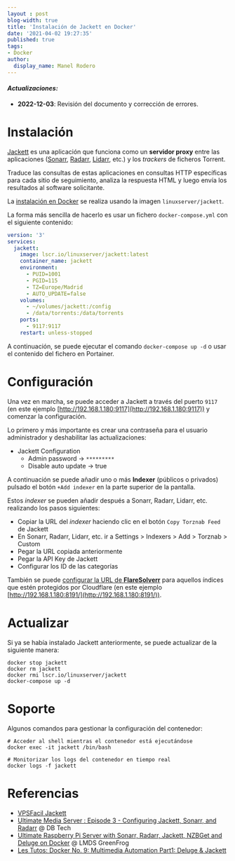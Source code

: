 ```yaml
---
layout : post
blog-width: true
title: 'Instalación de Jackett en Docker'
date: '2021-04-02 19:27:35'
published: true
tags:
- Docker
author:
  display_name: Manel Rodero
---
```


#### _**Actualizaciones**:_

* **2022-12-03**: Revisión del documento y corrección de errores.

# Instalación

[Jackett](https://github.com/Jackett/Jackett) es una aplicación que funciona como un **servidor proxy** entre las aplicaciones ([Sonarr](https://sonarr.tv/), [Radarr](https://radarr.video/), [Lidarr](https://lidarr.audio/), etc.) y los _trackers_ de ficheros Torrent.

Traduce las consultas de estas aplicaciones en consultas HTTP específicas para cada sitio de seguimiento, analiza la respuesta HTML y luego envía los resultados al software solicitante.

La [instalación en Docker](https://hub.docker.com/r/linuxserver/jackett/) se realiza usando la imagen `linuxserver/jackett`.

La forma más sencilla de hacerlo es usar un fichero `docker-compose.yml` con el siguiente contenido:

```yaml
version: '3'
services:
  jackett:
    image: lscr.io/linuxserver/jackett:latest
    container_name: jackett
    environment:
      - PUID=1001
      - PGID=115
      - TZ=Europe/Madrid
      - AUTO_UPDATE=false
    volumes:
      - ~/volumes/jackett:/config
      - /data/torrents:/data/torrents
    ports:
      - 9117:9117
    restart: unless-stopped
```

A continuación, se puede ejecutar el comando `docker-compose up -d` o usar el contenido del fichero en Portainer.

# Configuración

Una vez en marcha, se puede acceder a Jackett a través del puerto `9117` (en este ejemplo [http://192.168.1.180:9117](http://192.168.1.180:9117)) y comenzar la configuración.

Lo primero y más importante es crear una contraseña para el usuario administrador y deshabilitar las actualizaciones:

* Jackett Configuration
  * Admin password &rarr; `*********`
  * Disable auto update &rarr; true

A continuación se puede añadir uno o más **Indexer** (públicos o privados) pulsado el botón `+Add indexer` en la parte superior de la pantalla.

Estos _indexer_ se pueden añadir después a Sonarr, Radarr, Lidarr, etc. realizando los pasos siguientes:

* Copiar la URL del _indexer_ haciendo clic en el botón `Copy Torznab Feed` de Jackett
* En Sonarr, Radarr, Lidarr, etc. ir a Settings > Indexers > Add > Torznab > Custom
* Pegar la URL copiada anteriormente
* Pegar la API Key de Jackett
* Configurar los ID de las categorías

También se puede [configurar la URL de **FlareSolverr**](https://github.com/Jackett/Jackett#configuring-flaresolverr) para aquellos índices que estén protegidos por Cloudflare (en este ejemplo [http://192.168.1.180:8191/](http://192.168.1.180:8191/)).

# Actualizar

Si ya se había instalado Jackett anteriormente, se puede actualizar de la siguiente manera:

```
docker stop jackett
docker rm jackett
docker rmi lscr.io/linuxserver/jackett
docker-compose up -d
```

# Soporte

Algunos comandos para gestionar la configuración del contenedor:

```
# Acceder al shell mientras el contenedor está ejecutándose
docker exec -it jackett /bin/bash

# Monitorizar los logs del contenedor en tiempo real
docker logs -f jackett
```

# Referencias

* [VPSFacil Jackett](https://vpsfacil.es/jackett/)
* [Ultimate Media Server : Episode 3 - Configuring Jackett, Sonarr, and Radarr](https://youtu.be/uvc4TnhVecA) @ DB Tech
* [Ultimate Raspberry Pi Server with Sonarr, Radarr, Jackett, NZBGet and Deluge on Docker](https://www.youtube.com/watch?v=oLxsSQIqOMw) @ 
LMDS GreenFrog
* [Les Tutos: Docker No. 9: Multimedia Automation Part1: Deluge & Jackett](https://www.youtube.com/watch?v=Zrz5yJ1Ytv4)

